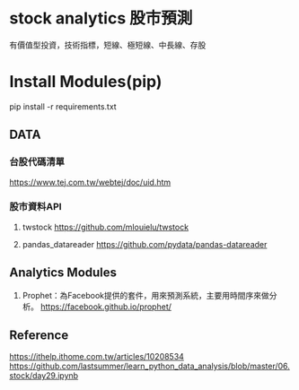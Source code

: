 # stock analytics 股市預測
有價值型投資，技術指標，短線、極短線、中長線、存股

# Install Modules(pip)
pip install -r requirements.txt

## DATA
### 台股代碼清單
https://www.tej.com.tw/webtej/doc/uid.htm

### 股市資料API
1. twstock
https://github.com/mlouielu/twstock

2. pandas_datareader
https://github.com/pydata/pandas-datareader

## Analytics Modules
1. Prophet：為Facebook提供的套件，用來預測系統，主要用時間序來做分析。
https://facebook.github.io/prophet/

## Reference
https://ithelp.ithome.com.tw/articles/10208534
https://github.com/lastsummer/learn_python_data_analysis/blob/master/06.stock/day29.ipynb
